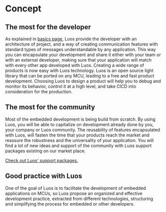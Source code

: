 # Concept

## The most for the developer

As explained in [basics page](./basics.md), Luos provide the developer with an architecture of project, and a way of creating communication features with standard types of messages understandable by any application. This way you can encapsulate your development and share it either with your team or with an external developer, making sure that your application will match with every other app developed with Luos. Creating a wide range of products is now easy with Luos technology.
Luos is an open source light library that can be ported on any MCU, leading to a free and fast product development. Choosing Luos to design a product will help you to debug and monitor its behavior, control it at a high level, and take CICD into consideration for the production.


## The most for the community

Most of the embedded development is being build from scratch. By using Luos, you will be able to capitalize on development already done by you, your company or Luos community. The reusability of features encapsulated with Luos, will fasten the time that your products reach the market and reassure the robustness and the universality of your application. You will find a lot of new ideas and support of the community with Luos support packages existing on our market place.

[Check out Luos' support packages.](https://www.luos.io/support)


## Good practice with Luos

One of the goal of Luos is to facilitate the development of embedded applications on MCUs, so Luos propose an organized and effective development practice, extracted from different technologies, structuring and simplifying the process for embedded or other developers.
